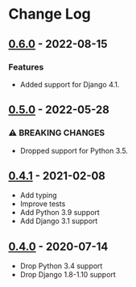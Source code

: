 # Change Log

## [0.6.0](https://github.com/dldevinc/ajax-views/tree/v0.6.0) - 2022-08-15
### Features
- Added support for Django 4.1.

## [0.5.0](https://github.com/dldevinc/ajax-views/tree/v0.5.0) - 2022-05-28
### ⚠ BREAKING CHANGES
- Dropped support for Python 3.5.

## [0.4.1](https://github.com/dldevinc/ajax-views/tree/v0.4.1) - 2021-02-08
- Add typing
- Improve tests
- Add Python 3.9 support
- Add Django 3.1 support

## [0.4.0](https://github.com/dldevinc/ajax-views/tree/v0.4.0) - 2020-07-14
- Drop Python 3.4 support
- Drop Django 1.8-1.10 support
